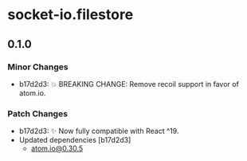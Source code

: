 # socket-io.filestore

## 0.1.0

### Minor Changes

- b17d2d3: 💥 BREAKING CHANGE: Remove recoil support in favor of atom.io.

### Patch Changes

- b17d2d3: ✨ Now fully compatible with React ^19.
- Updated dependencies [b17d2d3]
  - atom.io@0.30.5
